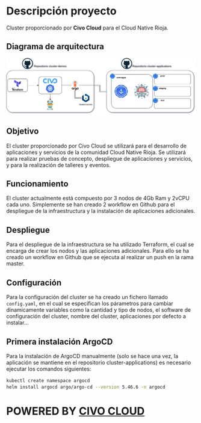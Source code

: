 # Descripción proyecto

Cluster proporcionado por **Civo Cloud** para el Cloud Native Rioja.

## Diagrama de arquitectura

![arch-diagram](assets/cluster-demos.png)

## Objetivo

El cluster proporcionado por Civo Cloud se utilizará para el desarrollo de aplicaciones y servicios de la comunidad Cloud Native Rioja. Se utilizará para realizar pruebas de concepto, despliegue de aplicaciones y servicios, y para la realización de talleres y eventos.

## Funcionamiento

El cluster actualmente está compuesto por 3 nodos de 4Gb Ram y 2vCPU cada uno. Simplemente se han creado 2 workflow en Github para el despliegue de la infraestructura y la instalación de aplicaciones adicionales.

## Despliegue

Para el despliegue de la infraestructura se ha utilizado Terraform, el cual se encarga de crear los nodos y las aplicaciones adicionales. Para ello se ha creado un workflow en Github que se ejecuta al realizar un push en la rama master.

## Configuración

Para la configuración del cluster se ha creado un fichero llamado `config.yaml`, en el cual se especifican los párametros para cambiar dinamicamente variables como la cantidad y tipo de nodos, el software de configuración del cluster, nombre del cluster, aplicaciones por defecto a instalar...

## Primera instalación ArgoCD

Para la instalación de ArgoCD manualmente (solo se hace una vez, la aplicación se mantiene en el repositorio cluster-applications) es necesario ejecutar los comandos siguientes:

```bash
kubectl create namespace argocd
helm install argocd argo/argo-cd --version 5.46.6 -n argocd
```

# POWERED BY [CIVO CLOUD](https://www.civo.com/)
